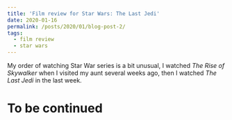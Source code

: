 ```yaml
---
title: 'Film review for Star Wars: The Last Jedi'
date: 2020-01-16
permalink: /posts/2020/01/blog-post-2/
tags:
  - film review
  - star wars
---
```


My order of watching Star War series is a bit unusual, I watched *The Rise of Skywalker* when I visited my aunt several weeks ago, then I watched *The Last Jedi* in the last week.

To be continued
======


